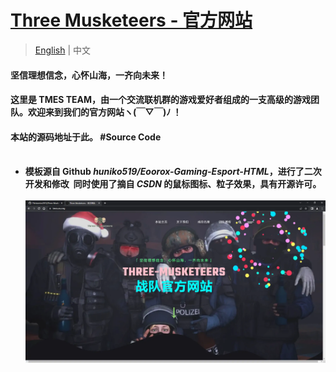 # [Three Musketeers - 官方网站 ](https://tmes.eu.org/)
> [English](README.md) | 中文
#### 坚信理想信念，心怀山海，一齐向未来！
#### 这里是 TMES TEAM，由一个交流联机群的游戏爱好者组成的一支高级的游戏团队。欢迎来到我们的官方网站ヽ(￣▽￣)ﾉ ！
#### 本站的源码地址于此。 #Source Code <br><br>
- <b>模板源自 Github <i>huniko519/Eoorox-Gaming-Esport-HTML</i>，进行了二次开发和修改 &nbsp;同时使用了摘自 <i> CSDN </i> 的鼠标图标、粒子效果，具有开源许可。<br><br>
[![Index](img/blog/inner_b1.webp "Index")](https://tmes.eu.org/)
